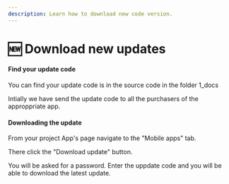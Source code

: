```yaml
---
description: Learn how to download new code version.
---
```


# 🆕 Download new updates

#### Find your update code

You can find your update code is in the source code in the folder 1\_docs

Intially  we have send the update  code to all the purchasers of the approppriate app.&#x20;



#### Downloading the update

From your project App's page navigate to the "Mobile apps" tab.&#x20;

There click the "Download update" button.

You will  be asked for a password. Enter  the uppdate code  and you will be able to download the latest update.&#x20;
